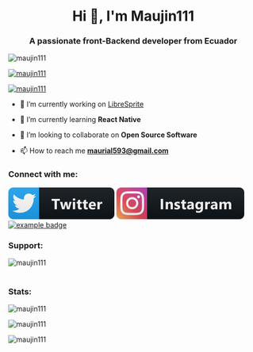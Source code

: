 <h1 align="center">Hi 👋, I'm Maujin111</h1>
<h3 align="center">A passionate front-Backend developer from Ecuador</h3>

<p align="left"> <img src="https://komarev.com/ghpvc/?username=maujin111&label=Profile%20views&color=0e75b6&style=flat" alt="maujin111" /> </p>

<p align="left"> <a href="https://github.com/ryo-ma/github-profile-trophy"><img src="https://github-profile-trophy.vercel.app/?username=maujin111" alt="maujin111" /></a> </p>

<p align="left"> <a href="https://twitter.com/maujin111" target="blank"><img src="https://img.shields.io/twitter/follow/maujin111?logo=twitter&style=for-the-badge" alt="maujin111" /></a> </p>

- 🔭 I’m currently working on [LibreSprite](https://github.com/LibreSprite/LibreSprite)

- 🌱 I’m currently learning **React Native**

- 👯 I’m looking to collaborate on **Open Source Software**

- 📫 How to reach me **maurial593@gmail.com**

<h3 align="left">Connect with me:</h3>
<p align="left">
<a href="https://twitter.com/maujin111" target="blank"><img src="/svg/social/twitter.svg" alt="example badge" style="vertical-align:top margin:6px 4px"></a>
<a href="https://instagram.com/maujin111" target="blank"><img src="/svg/social/instagram.svg" alt="example badge" style="vertical-align:top margin:6px 4px"></a>
<a href="https://www.youtube.com/c/maujin111" target="blank"><img src="/svg/steaming/youtube.svg" alt="example badge" style="vertical-align:top margin:6px 4px"></a>
</p>



<h3 align="left">Support:</h3>
<p><a href="https://www.buymeacoffee.com/maujin111"> <img align="left" src="https://cdn.buymeacoffee.com/buttons/v2/default-yellow.png" height="50" width="210" alt="maujin111" /></a></p>
<br>
<br>
<h3 align="left">Stats:</h3>
<p><img  src="https://github-readme-stats.vercel.app/api/top-langs?username=maujin111&show_icons=true&locale=en&layout=compact" alt="maujin111" /></p>
<p><img  src="https://github-readme-stats.vercel.app/api?username=maujin111&show_icons=true&locale=en" alt="maujin111" /></p>

<p><img  src="https://github-readme-streak-stats.herokuapp.com/?user=maujin111&" alt="maujin111" /></p>
